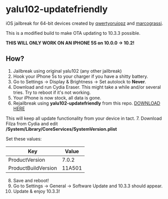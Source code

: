 # yalu102-updatefriendly
iOS jailbreak for 64-bit devices created by [qwertyoruiopz](https://twitter.com/qwertyoruiopz) and [marcograssi](marcograss).

This is a modified build to make OTA updating to 10.3.3 possible. 

**THIS WILL ONLY WORK ON AN IPHONE 5S on 10.0.0 -> 10.2!**

## How?
1. Jailbreak using original yalu102 (any other jailbreak)
2. Hook your iPhone 5s to your charger if you have a shitty battery.
3. Go to Settings -> Display & Brightness -> Set autolock to __Never__.
4. Download and run Cydia Eraser. This might take a while and/or several tries. Try to reboot if it's not working.
5. Your iPhone is now stock, all data is gone.
6. Rejailbreak using __yalu102-updatefriendly__ from this repo. [DOWNLOAD HERE](https://github.com/KirovAir/yalu102-updatefriendly/raw/master/yalu102-updatefriendly.ipa) 

This will keep all update functionality from your device in tact.
7. Download Filza from Cydia and edit __/System/Library/CoreServices/SystemVersion.plist__

Set these values:

| Key | Value |
|---------|----------|
| ProductVersion  | 7.0.2 |
| ProductBuildVersion  | 11A501 |

8. Save and reboot!
9. Go to Settings -> General -> Software Update and 10.3.3 should appear.
10. Update & enjoy 10.3.3!
